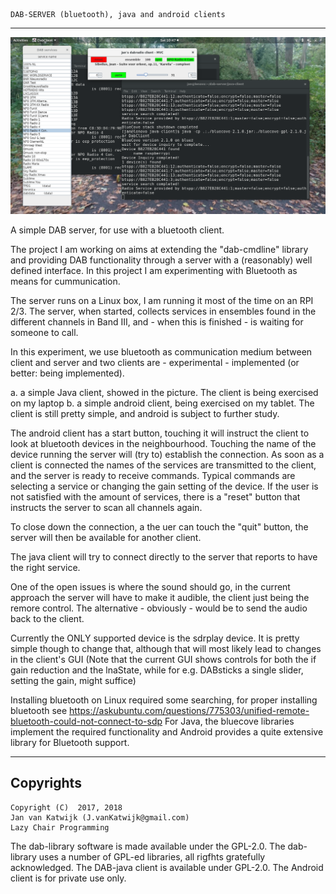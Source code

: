 
	DAB-SERVER (bluetooth), java and android clients

---------------------------------------------------------------------

![java client for dab server](/java-client.png?raw=true)

A simple DAB server, for use with a bluetooth client.

The project I am working on aims at extending the "dab-cmdline" library and
providing DAB functionality through a server with a (reasonably) well defined interface.
In this project I am experimenting with Bluetooth as means for cummunication.

The server runs on a Linux box, I am running it most of the time on an RPI 2/3.
The server, when started, collects services in ensembles  found in the different channels
in Band III, and - when this is finished - is waiting for someone to call.

In this experiment, we use bluetooth as communication medium between client and server
and two clients are - experimental - implemented (or better: being implemented).

a. a simple Java client, showed in the picture. The client is being exercised on my laptop
b. a simple android client, being exercised on my tablet. The client is still pretty simple, and android is subject
to further study.

The android client has a start button, touching it will instruct the client
to look at bluetooth devices in the neighbourhood.
Touching the name of the device running the server will (try to) establish
the connection.
As soon as a client is connected the names of the services are
transmitted to the client, and the
server is ready to receive commands.
Typical commands are selecting a service or changing the gain setting of the device.
If the user is not satisfied with the amount of services, there is a "reset" button
that instructs the server to scan all channels again.

To close down the connection, a the uer can touch the "quit" button, the server
will then be available for another client.

The java client will try to connect directly to the server that reports
to have the right service.

One of the open issues is where the sound should go, in the current approach the server
will have to make it audible, the client just being the remore control.
The alternative - obviously - would be to send the audio back to the client.


Currently the ONLY supported device is the sdrplay device. It is pretty simple though
to change that, although that will most likely lead to changes in the client's
GUI (Note that the current GUI shows controls for both the if gain reduction and
the lnaState, while for e.g. DABsticks a single slider, setting the gain, might
suffice)

Installing bluetooth on Linux required some searching, for proper installing bluetooth see 
	https://askubuntu.com/questions/775303/unified-remote-bluetooth-could-not-connect-to-sdp
For Java, the bluecove libraries implement the required functionality and
Android provides a quite extensive library for Bluetooth support.


-------------------------------------------------------------------------
Copyrights
-------------------------------------------------------------------------
	
	Copyright (C)  2017, 2018
	Jan van Katwijk (J.vanKatwijk@gmail.com)
	Lazy Chair Programming

The dab-library software is made available under the GPL-2.0. The dab-library uses a number of GPL-ed libraries, all
rigfhts gratefully acknowledged. The DAB-java client is available under GPL-2.0. The Android client is for private use only.



